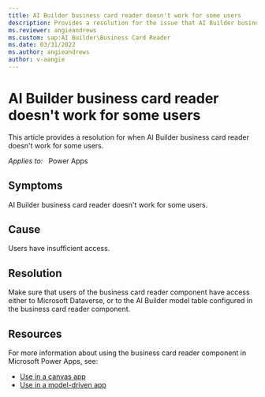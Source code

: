 ```yaml
---
title: AI Builder business card reader doesn't work for some users
description: Provides a resolution for the issue that AI Builder business card reader doesn't work for some users. 
ms.reviewer: angieandrews
ms.custom: sap:AI Builder\Business Card Reader
ms.date: 03/31/2022
ms.author: angieandrews
author: v-aangie
---
```

# AI Builder business card reader doesn't work for some users

This article provides a resolution for when AI Builder business card reader doesn't work for some users.

_Applies to:_ &nbsp; Power Apps

## Symptoms

AI Builder business card reader doesn't work for some users.

## Cause

Users have insufficient access.

## Resolution

Make sure that users of the business card reader component have access either to Microsoft Dataverse, or to the AI Builder model table configured in the business card reader component.

## Resources

For more information about using the business card reader component in Microsoft Power Apps, see:

- [Use in a canvas app](/ai-builder/business-card-reader-component-in-powerapps)
- [Use in a model-driven app](/ai-builder/business-card-reader-component-model-driven)
